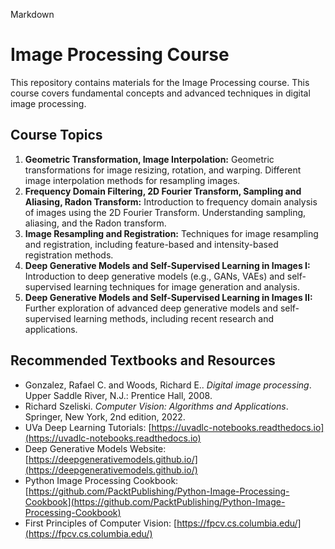 Markdown

# Image Processing Course

This repository contains materials for the Image Processing course. This course covers fundamental concepts and advanced techniques in digital image processing.

## Course Topics

1.  **Geometric Transformation, Image Interpolation:**  Geometric transformations for image resizing, rotation, and warping.  Different image interpolation methods for resampling images.
2.  **Frequency Domain Filtering, 2D Fourier Transform, Sampling and Aliasing, Radon Transform:**  Introduction to frequency domain analysis of images using the 2D Fourier Transform.  Understanding sampling, aliasing, and the Radon transform.
3.  **Image Resampling and Registration:** Techniques for image resampling and registration, including feature-based and intensity-based registration methods.
4.  **Deep Generative Models and Self-Supervised Learning in Images I:** Introduction to deep generative models (e.g., GANs, VAEs) and self-supervised learning techniques for image generation and analysis.
5.  **Deep Generative Models and Self-Supervised Learning in Images II:** Further exploration of advanced deep generative models and self-supervised learning methods, including recent research and applications.

## Recommended Textbooks and Resources

*   Gonzalez, Rafael C. and Woods, Richard E.. *Digital image processing*. Upper Saddle River, N.J.: Prentice Hall, 2008.
*   Richard Szeliski. *Computer Vision: Algorithms and Applications*. Springer, New York, 2nd edition, 2022.
*   UVa Deep Learning Tutorials: [https://uvadlc-notebooks.readthedocs.io](https://uvadlc-notebooks.readthedocs.io)
*   Deep Generative Models Website: [https://deepgenerativemodels.github.io/](https://deepgenerativemodels.github.io/)
*   Python Image Processing Cookbook: [https://github.com/PacktPublishing/Python-Image-Processing-Cookbook](https://github.com/PacktPublishing/Python-Image-Processing-Cookbook)
*   First Principles of Computer Vision: [https://fpcv.cs.columbia.edu/](https://fpcv.cs.columbia.edu/)

